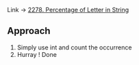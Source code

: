 Link -> [2278. Percentage of Letter in String](https://leetcode.com/problems/percentage-of-letter-in-string/description/)

## Approach
1. Simply use int and count the occurrence
2. Hurray ! Done